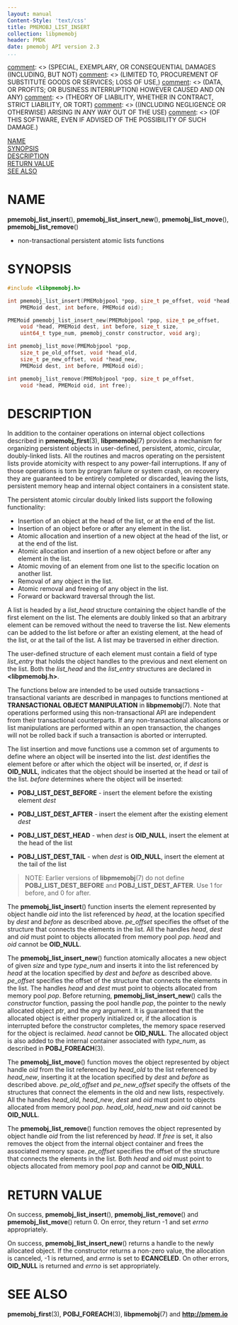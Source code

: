 ```yaml
---
layout: manual
Content-Style: 'text/css'
title: PMEMOBJ_LIST_INSERT
collection: libpmemobj
header: PMDK
date: pmemobj API version 2.3
...
```


[comment]: <> (Copyright 2017-2018, Intel Corporation)

[comment]: <> (Redistribution and use in source and binary forms, with or without)
[comment]: <> (modification, are permitted provided that the following conditions)
[comment]: <> (are met:)
[comment]: <> (    * Redistributions of source code must retain the above copyright)
[comment]: <> (      notice, this list of conditions and the following disclaimer.)
[comment]: <> (    * Redistributions in binary form must reproduce the above copyright)
[comment]: <> (      notice, this list of conditions and the following disclaimer in)
[comment]: <> (      the documentation and/or other materials provided with the)
[comment]: <> (      distribution.)
[comment]: <> (    * Neither the name of the copyright holder nor the names of its)
[comment]: <> (      contributors may be used to endorse or promote products derived)
[comment]: <> (      from this software without specific prior written permission.)

[comment]: <> (THIS SOFTWARE IS PROVIDED BY THE COPYRIGHT HOLDERS AND CONTRIBUTORS)
[comment]: <> ("AS IS" AND ANY EXPRESS OR IMPLIED WARRANTIES, INCLUDING, BUT NOT)
[comment]: <> (LIMITED TO, THE IMPLIED WARRANTIES OF MERCHANTABILITY AND FITNESS FOR)
[comment]: <> (A PARTICULAR PURPOSE ARE DISCLAIMED. IN NO EVENT SHALL THE COPYRIGHT)
[comment]: <> (OWNER OR CONTRIBUTORS BE LIABLE FOR ANY DIRECT, INDIRECT, INCIDENTAL,)
[comment]: <> (SPECIAL, EXEMPLARY, OR CONSEQUENTIAL DAMAGES (INCLUDING, BUT NOT)
[comment]: <> (LIMITED TO, PROCUREMENT OF SUBSTITUTE GOODS OR SERVICES; LOSS OF USE,)
[comment]: <> (DATA, OR PROFITS; OR BUSINESS INTERRUPTION) HOWEVER CAUSED AND ON ANY)
[comment]: <> (THEORY OF LIABILITY, WHETHER IN CONTRACT, STRICT LIABILITY, OR TORT)
[comment]: <> ((INCLUDING NEGLIGENCE OR OTHERWISE) ARISING IN ANY WAY OUT OF THE USE)
[comment]: <> (OF THIS SOFTWARE, EVEN IF ADVISED OF THE POSSIBILITY OF SUCH DAMAGE.)

[comment]: <> (pmemobj_list_insert.3 -- man page for non-transactional persistent atomic lists)

[NAME](#name)<br />
[SYNOPSIS](#synopsis)<br />
[DESCRIPTION](#description)<br />
[RETURN VALUE](#return-value)<br />
[SEE ALSO](#see-also)<br />


# NAME #

**pmemobj_list_insert**(), **pmemobj_list_insert_new**(),
**pmemobj_list_move**(), **pmemobj_list_remove**()
- non-transactional persistent atomic lists functions


# SYNOPSIS #

```c
#include <libpmemobj.h>

int pmemobj_list_insert(PMEMobjpool *pop, size_t pe_offset, void *head,
	PMEMoid dest, int before, PMEMoid oid);

PMEMoid pmemobj_list_insert_new(PMEMobjpool *pop, size_t pe_offset,
	void *head, PMEMoid dest, int before, size_t size,
	uint64_t type_num, pmemobj_constr constructor, void arg);

int pmemobj_list_move(PMEMobjpool *pop,
	size_t pe_old_offset, void *head_old,
	size_t pe_new_offset, void *head_new,
	PMEMoid dest, int before, PMEMoid oid);

int pmemobj_list_remove(PMEMobjpool *pop, size_t pe_offset,
	void *head, PMEMoid oid, int free);
```


# DESCRIPTION #

In addition to the container operations on internal object collections
described in **pmemobj_first**(3), **libpmemobj**(7) provides
a mechanism for organizing persistent objects in user-defined, persistent,
atomic, circular, doubly-linked lists. All the routines and macros operating
on the persistent lists provide atomicity with respect to any power-fail
interruptions. If any of those operations is torn by program failure or system
crash, on recovery they are guaranteed to be entirely completed or discarded,
leaving the lists, persistent memory heap and internal object containers in a
consistent state.

The persistent atomic circular doubly linked lists support the following functionality:

+ Insertion of an object at the head of the list, or at the end of the list.
+ Insertion of an object before or after any element in the list.
+ Atomic allocation and insertion of a new object at the head of the list, or at the end of the list.
+ Atomic allocation and insertion of a new object before or after any element in the list.
+ Atomic moving of an element from one list to the specific location on another list.
+ Removal of any object in the list.
+ Atomic removal and freeing of any object in the list.
+ Forward or backward traversal through the list.

A list is headed by a *list_head* structure containing the object handle of the
first element on the list. The elements are doubly linked so that an arbitrary
element can be removed without the need to traverse the list. New elements can
be added to the list before or after an existing element, at the head of the
list, or at the tail of the list. A list may be traversed in either direction.

The user-defined structure of each element must contain a field of type
*list_entry* that holds the object handles to the previous and next element
on the list. Both the *list_head* and the *list_entry* structures are
declared in **\<libpmemobj.h\>**.

The functions below are intended to be used outside transactions - transactional
variants are described in manpages to functions mentioned at **TRANSACTIONAL OBJECT
MANIPULATION** in **libpmemobj**(7). Note that operations performed using this
non-transactional API are independent from their transactional counterparts.
If any non-transactional allocations or list manipulations are performed within
an open transaction, the changes will not be rolled back if such a transaction
is aborted or interrupted.

The list insertion and move functions use a common set of arguments to define
where an object will be inserted into the list. *dest* identifies the element
before or after which the object will be inserted, or, if *dest* is
**OID_NULL**, indicates that the object should be inserted at the head or
tail of the list. *before* determines where the object will be inserted:

+ **POBJ_LIST_DEST_BEFORE** - insert the element before the existing
element *dest*

+ **POBJ_LIST_DEST_AFTER** - insert the element after the existing element
*dest*

+ **POBJ_LIST_DEST_HEAD** - when *dest* is **OID_NULL**, insert the element
at the head of the list

+ **POBJ_LIST_DEST_TAIL** - when *dest* is **OID_NULL**, insert the element
at the tail of the list

>NOTE: Earlier versions of **libpmemobj**(7) do not define
**POBJ_LIST_DEST_BEFORE** and **POBJ_LIST_DEST_AFTER**. Use 1 for before,
and 0 for after.

The **pmemobj_list_insert**() function inserts the element represented by
object handle *oid* into the list referenced by *head*, at the location
specified by *dest* and *before* as described above. *pe_offset*
specifies the offset of the structure that connects the elements in
the list. All the handles *head*, *dest* and *oid* must point to objects
allocated from memory pool *pop*. *head* and *oid* cannot be **OID_NULL**.

The **pmemobj_list_insert_new**() function atomically allocates a new object
of given *size* and type *type_num* and inserts it into the list referenced
by *head* at the location specified by *dest* and *before* as described
above. *pe_offset* specifies the offset of the structure that connects the
elements in the list. The handles *head* and *dest* must point to objects
allocated from memory pool *pop*. Before returning,
**pmemobj_list_insert_new**() calls the *constructor* function, passing the
pool handle *pop*, the pointer to the newly allocated object *ptr*, and the
*arg* argument. It is guaranteed that the allocated object is either properly
initialized or, if the allocation is interrupted before the constructor
completes, the memory space reserved for the object is reclaimed. *head*
cannot be **OID_NULL**. The allocated object is also added to the internal
container associated with *type_num*, as described in **POBJ_FOREACH**(3).

The **pmemobj_list_move**() function moves the object represented by object
handle *oid* from the list referenced by *head_old* to the list referenced
by *head_new*, inserting it at the location specified by *dest* and *before*
as described above. *pe_old_offset* and *pe_new_offset* specify the offsets
of the structures that connect the elements in the old and new lists,
respectively. All the handles *head_old*, *head_new*, *dest* and *oid* must
point to objects allocated from memory pool *pop*. *head_old*, *head_new*
and *oid* cannot be **OID_NULL**.

The **pmemobj_list_remove**() function removes the object represented by object
handle *oid* from the list referenced by *head*. If *free* is set, it also
removes the object from the internal object container and frees the associated
memory space. *pe_offset* specifies the offset of the structure that connects
the elements in the list. Both *head* and *oid* must point to objects allocated
from memory pool *pop* and cannot be **OID_NULL**.


# RETURN VALUE #

On success, **pmemobj_list_insert**(), **pmemobj_list_remove**() and
**pmemobj_list_move**() return 0. On error, they return -1 and set
*errno* appropriately.

On success, **pmemobj_list_insert_new**() returns a handle to the newly
allocated object. If the constructor returns a non-zero value, the allocation
is canceled, -1 is returned, and *errno* is set to **ECANCELED**.
On other errors, **OID_NULL** is returned and *errno* is set appropriately.


# SEE ALSO #

**pmemobj_first**(3), **POBJ_FOREACH**(3), **libpmemobj**(7)
and **<http://pmem.io>**
